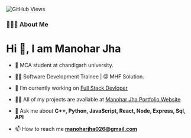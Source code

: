 ![GitHub Views](https://komarev.com/ghpvc/?username=manoharjha26&color=1191BF)

<h3> 👨🏻‍💻 About Me </h3>
<h1 align="left">Hi 👋, I am Manohar Jha</h1> 

- 🏢 MCA student at chandigarh university.

- 👨‍💻 Software Development Trainee | @ MHF Solution.
  
- 🔭 I’m currently working on [Full Stack Devloper]()
  
- 👨‍💻 All of my projects are available at [Manohar Jha Portfolio Website](https://themanohar.vercel.app/)

- 💬 Ask me about **C++, Python, JavaScript, React, Node, Express, Sql, API**
  
- 📫 How to reach me **manoharjha026@gmail.com**

<!-- 🌱 I’m currently learning **AI/ML and Cloud Engineering.**
